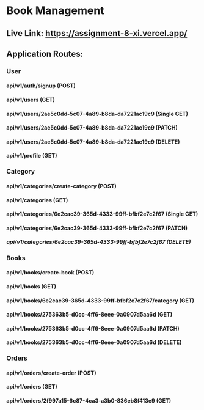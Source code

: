 # Book Management

## Live Link: https://assignment-8-xi.vercel.app/

## Application Routes:

### User

#### api/v1/auth/signup (POST)

#### api/v1/users (GET)

#### api/v1/users/2ae5c0dd-5c07-4a89-b8da-da7221ac19c9 (Single GET)

#### api/v1/users/2ae5c0dd-5c07-4a89-b8da-da7221ac19c9 (PATCH)

#### api/v1/users/2ae5c0dd-5c07-4a89-b8da-da7221ac19c9 (DELETE)

#### api/v1/profile (GET)

### Category

#### api/v1/categories/create-category (POST)

#### api/v1/categories (GET)

#### api/v1/categories/6e2cac39-365d-4333-99ff-bfbf2e7c2f67 (Single GET)

#### api/v1/categories/6e2cac39-365d-4333-99ff-bfbf2e7c2f67 (PATCH)

##### api/v1/categories/6e2cac39-365d-4333-99ff-bfbf2e7c2f67 (DELETE)

### Books

#### api/v1/books/create-book (POST)

#### api/v1/books (GET)

#### api/v1/books/6e2cac39-365d-4333-99ff-bfbf2e7c2f67/category (GET)

#### api/v1/books/275363b5-d0cc-4ff6-8eee-0a0907d5aa6d (GET)

#### api/v1/books/275363b5-d0cc-4ff6-8eee-0a0907d5aa6d (PATCH)

#### api/v1/books/275363b5-d0cc-4ff6-8eee-0a0907d5aa6d (DELETE)

### Orders

#### api/v1/orders/create-order (POST)

#### api/v1/orders (GET)

#### api/v1/orders/2f997a15-6c87-4ca3-a3b0-836eb8f413e9 (GET)
